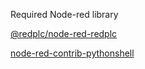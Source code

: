 Required Node-red library

[@redplc/node-red-redplc](https://flows.nodered.org/node/@redplc/node-red-redplc)

[node-red-contrib-pythonshell](https://flows.nodered.org/node/node-red-contrib-pythonshell)

